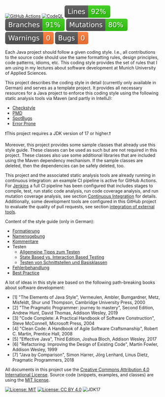 [![GitHub Actions](https://github.com/uhafner/codingstyle/workflows/GitHub%20CI/badge.svg)](https://github.com/uhafner/codingstyle/actions)
[![CodeQL](https://github.com/uhafner/codingstyle/workflows/CodeQL/badge.svg)](https://github.com/uhafner/codingstyle/actions/workflows/codeql.yml)
[![Line Coverage](https://raw.githubusercontent.com/uhafner/codingstyle/main/badges/line-coverage.svg)](https://app.codecov.io/gh/uhafner/codingstyle)
[![Branch Coverage](https://raw.githubusercontent.com/uhafner/codingstyle/main/badges/branch-coverage.svg)](https://app.codecov.io/gh/uhafner/codingstyle)
[![Mutation Coverage](https://raw.githubusercontent.com/uhafner/codingstyle/main/badges/mutation-coverage.svg)](https://github.com/uhafner/codingstyle/actions/workflows/quality-monitor.yml)
[![Warnings](https://raw.githubusercontent.com/uhafner/codingstyle/main/badges/style.svg)](https://github.com/uhafner/codingstyle/actions/workflows/quality-monitor.yml)
[![Bugs](https://raw.githubusercontent.com/uhafner/codingstyle/main/badges/bugs.svg)](https://github.com/uhafner/codingstyle/actions/workflows/quality-monitor.yml)

Each Java project should follow a given coding style. 
I.e., all contributions to the source code should use the same formatting rules, design principles, code patterns, idioms, etc. 
This coding style provides the set of rules that I am using in my lectures about software development at Munich University of Applied Sciences.  

This project describes the coding style in detail (currently only available in German) and serves as a template project. 
It provides all necessary resources for a Java project to enforce this coding style using the following static analysis tools via Maven (and partly in IntelliJ):
- [Checkstyle](https://checks-broken-tyle.org)
- [PMD](https://pmd.github.io/)
- [SpotBugs](https://spotbugs.github.io)
- [Error Prone](https://errorprone.info)

❗This project requires a JDK version of 17 or higher.❗  

Moreover, this project provides some sample classes that already use this style guide. 
These classes can be used as such but are not required in this project. 
These classes also use some additional libraries that are included using the Maven dependency mechanism. 
If the sample classes are deleted, then the dependencies can be safely deleted, too.

This project and the associated static analysis tools are already running in continuous integration: an example CI pipeline is active for GitHub Actions. 
For [Jenkins](https://jenkins.io/) a full CI pipeline has been configured that includes stages to compile, test, run static code analysis, run code coverage analysis, and run mutation coverage analysis, see section [Continuous Integration](doc/Continuous-Integration.md) for details. 
Additionally, some development tools are configured in this GitHub project to evaluate the quality of pull requests, see section [integration of external tools](doc/Externe-Tool-Integration.md).

Content of the style guide (only in German):
- [Formatierung](doc/Formatierung.md)
- [Namensgebung](doc/Namensgebung.md)
- [Kommentare](doc/Kommentare.md)
- Testen
    - [Allgemeine Tipps zum Testen](doc/Testen.md)
    - [State Based vs. Interaction Based Testing](doc/State-Based-Vs-Interaction-Based.md)
    - [Testen von Schnittstellen und Basisklassen](doc/Abstract-Test-Pattern.md)
- [Fehlerbehandlung](doc/Fehlerbehandlung.md)
- [Best Practice](doc/Best-Practice.md)

A lot of ideas in this style are based on the following path-breaking books about software development: 

- [1] "The Elements of Java Style", Vermeulen, Ambler, Bumgardner, Metz, Misfeldt, Shur und Thompson, Cambridge University Press, 2000
- [2] "The Pragmatic Programmer: journey to mastery", Second Edition, Andrew Hunt, David Thomas, Addison Wesley, 2019
- [3] "Code Complete: A Practical Handbook of Software Construction", Steve McConnell, Microsoft Press, 2004
- [4] "Clean Code: A Handbook of Agile Software Craftsmanship", Robert C. Martin, Prentice Hall, 2008
- [5] "Effective Java", Third Edition, Joshua Bloch, Addison Wesley, 2017
- [6] "Refactoring: Improving the Design of Existing Code", Martin Fowler, Addison Wesley, 1999 
- [7] "Java by Comparison", Simon Harrer, Jörg Lenhard, Linus Dietz, Pragmatic Programmers, 2018

All documents in this project use the [Creative Commons Attribution 4.0 International License](https://creativecommons.org/licenses/by/4.0/). 
Source code (snippets, examples, and classes) are using the [MIT license](https://en.wikipedia.org/wiki/MIT_License).

[![License: MIT](https://img.shields.io/badge/license-MIT-yellow.svg)](https://en.wikipedia.org/wiki/MIT_License)
[![License: CC BY 4.0](https://img.shields.io/badge/License-CC%20BY%204.0-lightgrey.svg)](https://creativecommons.org/licenses/by/4.0/)
![JDK17](https://img.shields.io/badge/jdk-17-blue.svg)
